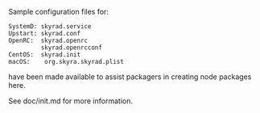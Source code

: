 Sample configuration files for:
```
SystemD: skyrad.service
Upstart: skyrad.conf
OpenRC:  skyrad.openrc
         skyrad.openrcconf
CentOS:  skyrad.init
macOS:    org.skyra.skyrad.plist
```
have been made available to assist packagers in creating node packages here.

See doc/init.md for more information.
